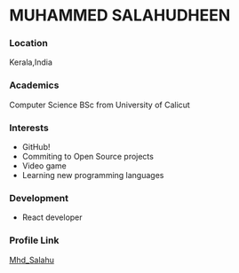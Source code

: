 # MUHAMMED SALAHUDHEEN

### Location

Kerala,India

### Academics

Computer Science BSc from University of Calicut

### Interests

- GitHub!
- Commiting to Open Source projects
- Video game
- Learning new programming languages

### Development

- React developer

### Profile Link

[Mhd_Salahu](https://github.com/MhdSalahu)
